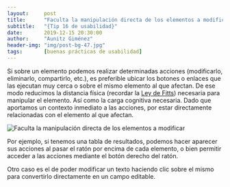 ```yaml
---
layout:     post
title:      "Faculta la manipulación directa de los elementos a modificar"
subtitle:   "{Tip 16 de usabilidad}"
date:       2019-12-15 20:30:00
author:     "Aunitz Giménez"
header-img: "img/post-bg-47.jpg"
tags:       [buenas prácticas de usabilidad]
---
```


<p>Si sobre un elemento podemos realizar determinadas acciones (modificarlo, eliminarlo, compartirlo, etc.), es preferible ubicar los botones o enlaces que las ejecutan muy cerca o sobre el mismo elemento al que afectan. De ese modo reducimos la distancia física (recordar la <a href="{{ site.baseurl }}{% post_url 2018-01-21-ley-01-ley-de-fitts %}">Ley de Fitts</a>) necesaria para manipular el elemento. Así como la carga cognitiva necesaria. Dado que aportamos un contexto inmediato a las acciones, por estar directamente relacionadas con el elemento al que afectan.</p>

<p><img src="{{ site.baseurl }}/img/tip-16-faculta-manipulacion-directa.png" loading="lazy" alt="Faculta la manipulación directa de los elementos a modificar"></p>

<p>Por ejemplo, si tenemos una tabla de resultados, podemos hacer aparecer sus acciones al pasar el ratón por encima de cada elemento, o bien permitir acceder a las acciones mediante el botón derecho del ratón.</p>

<p>Otro caso es el de poder modificar un texto haciendo clic sobre el mismo para convertirlo directamente en un campo editable.</p>